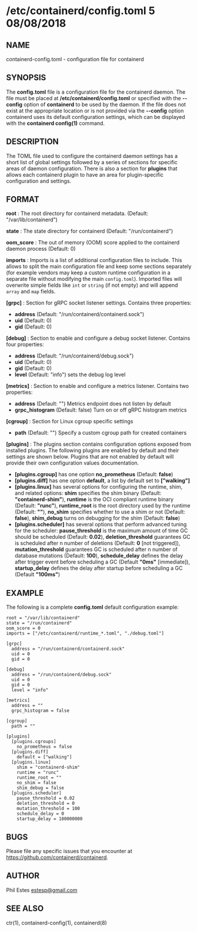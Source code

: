 # /etc/containerd/config.toml 5 08/08/2018

## NAME

containerd-config.toml - configuration file for containerd

## SYNOPSIS

The **config.toml** file is a configuration file for the containerd daemon. The
file must be placed at **/etc/containerd/config.toml** or specified with the
**--config** option of **containerd** to be used by the daemon. If the file
does not exist at the appropriate location or is not provided via the
**--config** option containerd uses its default configuration settings, which
can be displayed with the **containerd config(1)** command.

## DESCRIPTION

The TOML file used to configure the containerd daemon settings has a short
list of global settings followed by a series of sections for specific areas
of daemon configuration. There is also a section for **plugins** that allows
each containerd plugin to have an area for plugin-specific configuration and
settings.

## FORMAT

**root**
: The root directory for containerd metadata. (Default: "/var/lib/containerd")

**state**
: The state directory for containerd (Default: "/run/containerd")

**oom_score**
: The out of memory (OOM) score applied to the containerd daemon process (Default: 0)

**imports**
: Imports is a list of additional configuration files to include.
This allows to split the main configuration file and keep some sections
separately (for example vendors may keep a custom runtime configuration in a
separate file without modifying the main `config.toml`).
Imported files will overwrite simple fields like `int` or
`string` (if not empty) and will append `array` and `map` fields.

**[grpc]**
: Section for gRPC socket listener settings. Contains three properties:
 - **address** (Default: "/run/containerd/containerd.sock")
 - **uid** (Default: 0)
 - **gid** (Default: 0)

**[debug]**
: Section to enable and configure a debug socket listener. Contains four properties:
 - **address** (Default: "/run/containerd/debug.sock")
 - **uid** (Default: 0)
 - **gid** (Default: 0)
 - **level** (Default: "info") sets the debug log level

**[metrics]**
: Section to enable and configure a metrics listener. Contains two properties:
 - **address** (Default: "") Metrics endpoint does not listen by default
 - **grpc_histogram** (Default: false) Turn on or off gRPC histogram metrics

**[cgroup]**
: Section for Linux cgroup specific settings
 - **path** (Default: "") Specify a custom cgroup path for created containers

**[plugins]**
: The plugins section contains configuration options exposed from installed plugins.
The following plugins are enabled by default and their settings are shown below.
Plugins that are not enabled by default will provide their own configuration values
documentation.
 - **[plugins.cgroup]** has one option __no_prometheus__ (Default: **false**)
 - **[plugins.diff]** has one option __default__, a list by default set to **["walking"]**
 - **[plugins.linux]** has several options for configuring the runtime, shim, and related options:
   **shim** specifies the shim binary (Default: **"containerd-shim"**),
   **runtime** is the OCI compliant runtime binary (Default: **"runc"**),
   **runtime_root** is the root directory used by the runtime (Default: **""**),
   **no_shim** specifies whether to use a shim or not (Default: **false**),
   **shim_debug** turns on debugging for the shim (Default: **false**)
 - **[plugins.scheduler]** has several options that perform advanced tuning for the scheduler:
   **pause_threshold** is the maximum amount of time GC should be scheduled (Default: **0.02**),
   **deletion_threshold** guarantees GC is scheduled after n number of deletions (Default: **0** [not triggered]),
   **mutation_threshold** guarantees GC is scheduled after n number of database mutations (Default: **100**),
   **schedule_delay** defines the delay after trigger event before scheduling a GC (Default **"0ms"** [immediate]),
   **startup_delay** defines the delay after startup before scheduling a GC (Default **"100ms"**)

## EXAMPLE

The following is a complete **config.toml** default configuration example:

```
root = "/var/lib/containerd"
state = "/run/containerd"
oom_score = 0
imports = ["/etc/containerd/runtime_*.toml", "./debug.toml"]

[grpc]
  address = "/run/containerd/containerd.sock"
  uid = 0
  gid = 0

[debug]
  address = "/run/containerd/debug.sock"
  uid = 0
  gid = 0
  level = "info"

[metrics]
  address = ""
  grpc_histogram = false

[cgroup]
  path = ""

[plugins]
  [plugins.cgroups]
    no_prometheus = false
  [plugins.diff]
    default = ["walking"]
  [plugins.linux]
    shim = "containerd-shim"
    runtime = "runc"
    runtime_root = ""
    no_shim = false
    shim_debug = false
  [plugins.scheduler]
    pause_threshold = 0.02
    deletion_threshold = 0
    mutation_threshold = 100
    schedule_delay = 0
    startup_delay = 100000000
```

## BUGS

Please file any specific issues that you encounter at
https://github.com/containerd/containerd.

## AUTHOR

Phil Estes <estesp@gmail.com>

## SEE ALSO

ctr(1), containerd-config(1), containerd(8)
